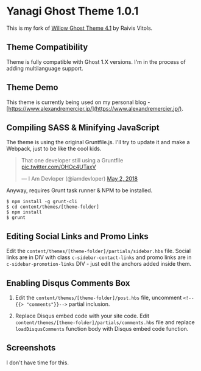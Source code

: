 # Yanagi Ghost Theme 1.0.1

This is my fork of [Willow Ghost Theme 4.1](https://github.com/raivis-vitols/ghost-theme-willow) by Raivis Vitols.

## Theme Compatibility
Theme is fully compatible with Ghost 1.X versions. I'm in the process of adding multilanguage support.

## Theme Demo

This theme is currently being used on my personal blog - [https://www.alexandremercier.jp/](https://www.alexandremercier.jp/).

## Compiling SASS & Minifying JavaScript

The theme is using the original Gruntfile.js. I'll try to update it and make a Webpack, just to be like the cool kids.

<blockquote class="twitter-tweet" data-lang="en"><p lang="en" dir="ltr">That one developer still using a Gruntfile <a href="https://t.co/OHOc4UTaxV">pic.twitter.com/OHOc4UTaxV</a></p>&mdash; I Am Devloper (@iamdevloper) <a href="https://twitter.com/iamdevloper/status/991687844770058240?ref_src=twsrc%5Etfw">May 2, 2018</a></blockquote>
<script async src="https://platform.twitter.com/widgets.js" charset="utf-8"></script>


Anyway, requires Grunt task runner & NPM to be installed.
```shell
$ npm install -g grunt-cli
$ cd content/themes/[theme-folder]
$ npm install
$ grunt
```
## Editing Social Links and Promo Links

Edit the `content/themes/[theme-folder]/partials/sidebar.hbs` file. Social links are in DIV with class `c-sidebar-contact-links` and  promo links are in `c-sidebar-promotion-links` DIV - just edit the anchors added inside them.

## Enabling Disqus Comments Box

1. Edit the `content/themes/[theme-folder]/post.hbs` file, uncomment `<!--{{> "comments"}}-->` partial inclusion.

2. Replace Disqus embed code with your site code. Edit `content/themes/[theme-folder]/partials/comments.hbs` file and replace `loadDisqusComments` function body with Disqus embed code function.

## Screenshots

I don't have time for this.
